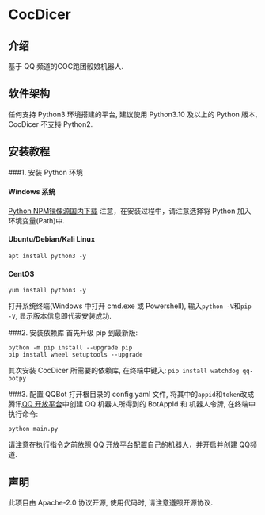 # CocDicer

## 介绍
基于 QQ 频道的COC跑团骰娘机器人.

## 软件架构
任何支持 Python3 环境搭建的平台, 建议使用 Python3.10 及以上的 Python 版本, CocDicer 不支持 Python2.

## 安装教程

###1. 安装 Python 环境
#### Windows 系统
[Python NPM镜像源国内下载](https://registry.npmmirror.com/-/binary/python/3.11.4/python-3.11.4-amd64.exe)
注意，在安装过程中，请注意选择将 Python 加入环境变量(Path)中.

#### Ubuntu/Debian/Kali Linux
```
apt install python3 -y
```

#### CentOS
```
yum install python3 -y
```

打开系统终端(Windows 中打开 cmd.exe 或 Powershell), 输入`python -V`和`pip -V`, 显示版本信息即代表安装成功.

###2. 安装依赖库
首先升级 pip 到最新版:
```
python -m pip install --upgrade pip
pip install wheel setuptools --upgrade
```

其次安装 CocDicer 所需要的依赖库, 在终端中键入:
`pip install watchdog qq-botpy`

###3. 配置 QQBot
打开根目录的 config.yaml 文件, 将其中的`appid`和`token`改成腾讯[QQ 开放平台](https://q.qq.com/)中创建 QQ 机器人所得到的 BotAppId 和 机器人令牌, 在终端中执行命令:
```
python main.py
```

请注意在执行指令之前依照 QQ 开放平台配置自己的机器人，并开启并创建 QQ频道.

## 声明
此项目由 Apache-2.0 协议开源, 使用代码时, 请注意遵照开源协议.